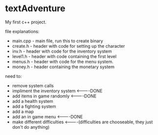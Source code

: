 textAdventure
=============
My first c++ project.

file explanations:
* main.cpp - main file, run this to create binary
* create.h - header with code for setting up the character
* inv.h - header with code for the inventory system
* level1.h - header with code containing the first level
* menus.h - header with code for the menu system.
* money.h - header containing the monetary system

need to:
* remove system calls
* impliment the inventory system <----DONE 
* add items in game randomly <----DONE
* add a health system
* add a fighting system
* add a map
* add an in game menu <----DONE
* make different difficulties <----(difficulties are chooseable, they just don't do anything)
